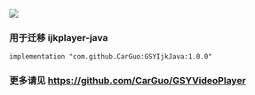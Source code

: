 [![](https://jitpack.io/v/CarGuo/GSYIjkJava.svg)](https://jitpack.io/#CarGuo/GSYIjkJava)

### 用于迁移 ijkplayer-java

```
implementation "com.github.CarGuo:GSYIjkJava:1.0.0"
```

### 更多请见 https://github.com/CarGuo/GSYVideoPlayer
